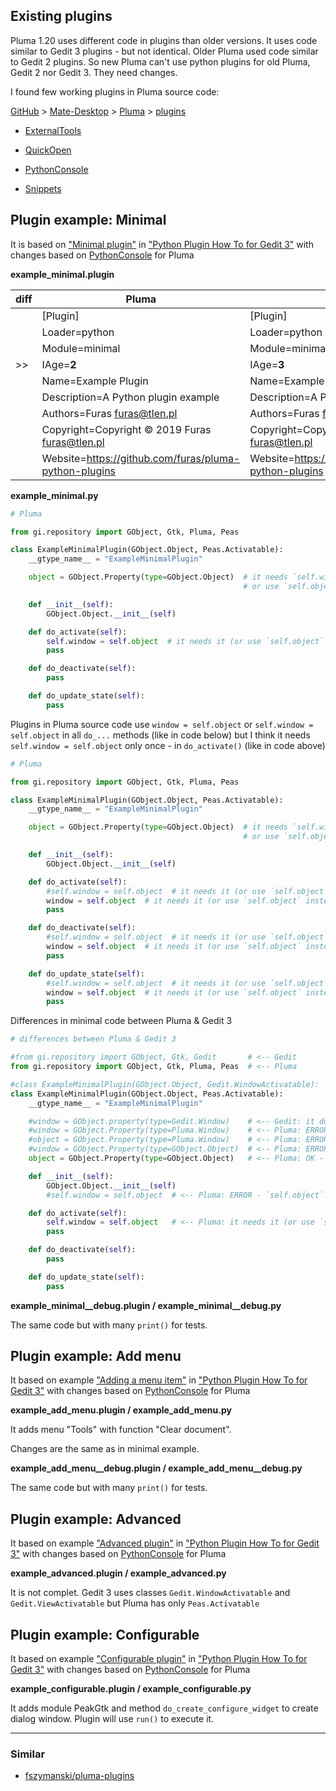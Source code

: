 
## Existing plugins

Pluma 1.20 uses different code in plugins than older versions. It uses code similar to Gedit 3 plugins - but not identical. Older Pluma used code similar to Gedit 2 plugins.
So new Pluma can't use python plugins for old Pluma, Gedit 2 nor Gedit 3. They need changes.

I found few working plugins in Pluma source code:

[GitHub](https://github.com/) > [Mate-Desktop](https://github.com/mate-desktop/) > [Pluma](https://github.com/mate-desktop/pluma/) > [plugins](https://github.com/mate-desktop/pluma/tree/master/plugins/)

- [ExternalTools](https://github.com/mate-desktop/pluma/tree/master/plugins/externaltools)

- [QuickOpen](https://github.com/mate-desktop/pluma/tree/master/plugins/quickopen)

- [PythonConsole](https://github.com/mate-desktop/pluma/tree/master/plugins/pythonconsole)

- [Snippets](https://github.com/mate-desktop/pluma/tree/master/plugins/snippets)



## Plugin example: Minimal

It is based on ["Minimal plugin"](https://wiki.gnome.org/Apps/Gedit/PythonPluginHowTo#Minimal_plugin)
in ["Python Plugin How To for Gedit 3"](https://wiki.gnome.org/Apps/Gedit/PythonPluginHowTo#Minimal_plugin)
with changes based on [PythonConsole](https://github.com/mate-desktop/pluma/tree/master/plugins/pythonconsole) for Pluma

**example_minimal.plugin**

| diff | Pluma | Gedit 3 |
|-|-------|-------|
| | [Plugin] |  [Plugin]
| | Loader=python | Loader=python |
| | Module=minimal | Module=minimal |
| >> | IAge=**2** | IAge=**3** |
| | Name=Example Plugin | Name=Example Plugin |
| | Description=A Python plugin example | Description=A Python plugin example |
| | Authors=Furas <furas@tlen.pl> | Authors=Furas <furas@tlen.pl> |
| | Copyright=Copyright © 2019 Furas <furas@tlen.pl> | Copyright=Copyright © 2019 Furas <furas@tlen.pl> |
| | Website=https://github.com/furas/pluma-python-plugins | Website=https://github.com/furas/pluma-python-plugins |


**example_minimal.py**

```python
# Pluma

from gi.repository import GObject, Gtk, Pluma, Peas

class ExampleMinimalPlugin(GObject.Object, Peas.Activatable):
    __gtype_name__ = "ExampleMinimalPlugin"

    object = GObject.Property(type=GObject.Object)  # it needs `self.window = self.object` in `do_activate()`
                                                    # or use `self.object` instead of `self.window` in your code

    def __init__(self):
        GObject.Object.__init__(self)

    def do_activate(self):
        self.window = self.object  # it needs it (or use `self.object` instead of `self.window` in your code)
        pass

    def do_deactivate(self):
        pass

    def do_update_state(self):
        pass
```

Plugins in Pluma source code use `window = self.object` or `self.window = self.object` in all `do_...` methods (like in code below)
but I think it needs `self.window = self.object` only once - in `do_activate()` (like in code above)

```python
# Pluma

from gi.repository import GObject, Gtk, Pluma, Peas

class ExampleMinimalPlugin(GObject.Object, Peas.Activatable):
    __gtype_name__ = "ExampleMinimalPlugin"

    object = GObject.Property(type=GObject.Object)  # it needs `self.window = self.object` in `do_activate()`
                                                    # or use `self.object` instead of `self.window` in your code

    def __init__(self):
        GObject.Object.__init__(self)

    def do_activate(self):
        #self.window = self.object  # it needs it (or use `self.object` instead of `self.window` in your code)
        window = self.object  # it needs it (or use `self.object` instead of `window` in your code)
        pass

    def do_deactivate(self):
        #self.window = self.object  # it needs it (or use `self.object` instead of `self.window` in your code)
        window = self.object  # it needs it (or use `self.object` instead of `window` in your code)
        pass

    def do_update_state(self):
        #self.window = self.object  # it needs it (or use `self.object` instead of `self.window` in your code)
        window = self.object  # it needs it (or use `self.object` instead of `window` in your code)
        pass
```


Differences in minimal code between Pluma & Gedit 3

```python
# differences between Pluma & Gedit 3

#from gi.repository import GObject, Gtk, Gedit       # <-- Gedit
from gi.repository import GObject, Gtk, Pluma, Peas  # <-- Pluma

#class ExampleMinimalPlugin(GObject.Object, Gedit.WindowActivatable):  # <-- Gedit
class ExampleMinimalPlugin(GObject.Object, Peas.Activatable):          # <-- Pluma
    __gtype_name__ = "ExampleMinimalPlugin"

    #window = GObject.property(type=Gedit.Window)    # <-- Gedit: it doesn't need `self.window = self.object` in `do_activate()`
    #window = GObject.Property(type=Pluma.Window)    # <-- Pluma: ERROR - doesn't works, `Pluma.Window` is incorrect property
    #object = GObject.Property(type=Pluma.Window)    # <-- Pluma: ERROR - doesn't works, `Pluma.Window` is incorrect property
    #window = GObject.Property(type=GObject.Object)  # <-- Pluma: ERROR - doesn't works, `self.window` will be `None`
    object = GObject.Property(type=GObject.Object)   # <-- Pluma: OK - but it needs `self.window = self.object` in `do_activate()`

    def __init__(self):
        GObject.Object.__init__(self)
        #self.window = self.object  # <-- Pluma: ERROR - `self.object` doesn't exist

    def do_activate(self):
        self.window = self.object   # <-- Pluma: it needs it (or use `self.object` instead of `self.window`)
        pass

    def do_deactivate(self):
        pass

    def do_update_state(self):
        pass
```

**example_minimal__debug.plugin / example_minimal__debug.py**

The same code but with many `print()` for tests.



## Plugin example: Add menu

It based on example ["Adding a menu item"](https://wiki.gnome.org/Apps/Gedit/PythonPluginHowTo#Adding_a_menu_item)
in ["Python Plugin How To for Gedit 3"](https://wiki.gnome.org/Apps/Gedit/PythonPluginHowTo)
with changes based on [PythonConsole](https://github.com/mate-desktop/pluma/tree/master/plugins/pythonconsole) for Pluma

**example_add_menu.plugin / example_add_menu.py**

It adds menu "Tools" with function "Clear document".

Changes are the same as in minimal example.

**example_add_menu__debug.plugin / example_add_menu__debug.py**

The same code but with many `print()` for tests.



## Plugin example: Advanced

It based on example ["Advanced plugin"](https://wiki.gnome.org/Apps/Gedit/PythonPluginHowTo#Implementing_an_advanced_plugin)
in ["Python Plugin How To for Gedit 3"](https://wiki.gnome.org/Apps/Gedit/PythonPluginHowTo)
with changes based on [PythonConsole](https://github.com/mate-desktop/pluma/tree/master/plugins/pythonconsole) for Pluma

**example_advanced.plugin / example_advanced.py**

It is not complet. Gedit 3 uses classes `Gedit.WindowActivatable` and `Gedit.ViewActivatable` but Pluma has only `Peas.Activatable`



## Plugin example: Configurable

It based on example ["Configurable plugin"](https://wiki.gnome.org/Apps/Gedit/PythonPluginHowTo#Adding_a_configure_dialog_for_your_plugin)
in ["Python Plugin How To for Gedit 3"](https://wiki.gnome.org/Apps/Gedit/PythonPluginHowTo)
with changes based on [PythonConsole](https://github.com/mate-desktop/pluma/tree/master/plugins/pythonconsole) for Pluma

**example_configurable.plugin / example_configurable.py**

It adds module PeakGtk and method `do_create_configure_widget` to create dialog window. Plugin will use `run()` to execute it.

---

### Similar

- [fszymanski/pluma-plugins](https://github.com/fszymanski/pluma-plugins)

